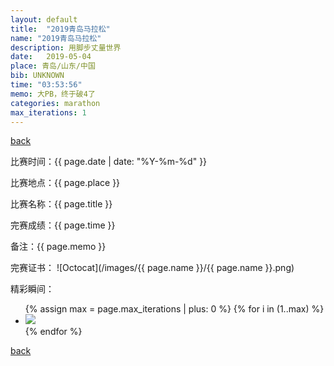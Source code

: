 ```yaml
---
layout: default
title:  "2019青岛马拉松"
name: "2019青岛马拉松"
description: 用脚步丈量世界
date:   2019-05-04
place: 青岛/山东/中国
bib: UNKNOWN
time: "03:53:56"
memo: 大PB，终于破4了
categories: marathon
max_iterations: 1
---
```

[back](/marathon)

比赛时间：{{ page.date | date: "%Y-%m-%d" }}

比赛地点：{{ page.place }}

比赛名称：{{ page.title }}

完赛成绩：{{ page.time }}

备注：{{ page.memo }}

完赛证书：
![Octocat](/images/{{ page.name }}/{{ page.name }}.png)

精彩瞬间：
<ul>
{% assign max = page.max_iterations | plus: 0 %}
{% for i in (1..max) %}
    <li><img src="/images/{{ page.name }}/{{ page.name }}-{{ i }}.jpeg"></li>
{% endfor %}
</ul>

[back](/marathon)
